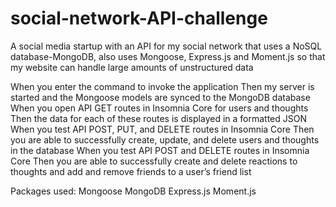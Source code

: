# social-network-API-challenge

A social media startup with an API for my social network that uses a NoSQL database-MongoDB, also uses Mongoose, Express.js and Moment.js
so that my website can handle large amounts of unstructured data

When you enter the command to invoke the application
Then my server is started and the Mongoose models are synced to the MongoDB database
When you open API GET routes in Insomnia Core for users and thoughts
Then the data for each of these routes is displayed in a formatted JSON
When you test API POST, PUT, and DELETE routes in Insomnia Core
Then you are able to successfully create, update, and delete users and thoughts in the database
When you test API POST and DELETE routes in Insomnia Core
Then you are able to successfully create and delete reactions to thoughts and add and remove friends to a user’s friend list

Packages used:
Mongoose
MongoDB
Express.js
Moment.js
